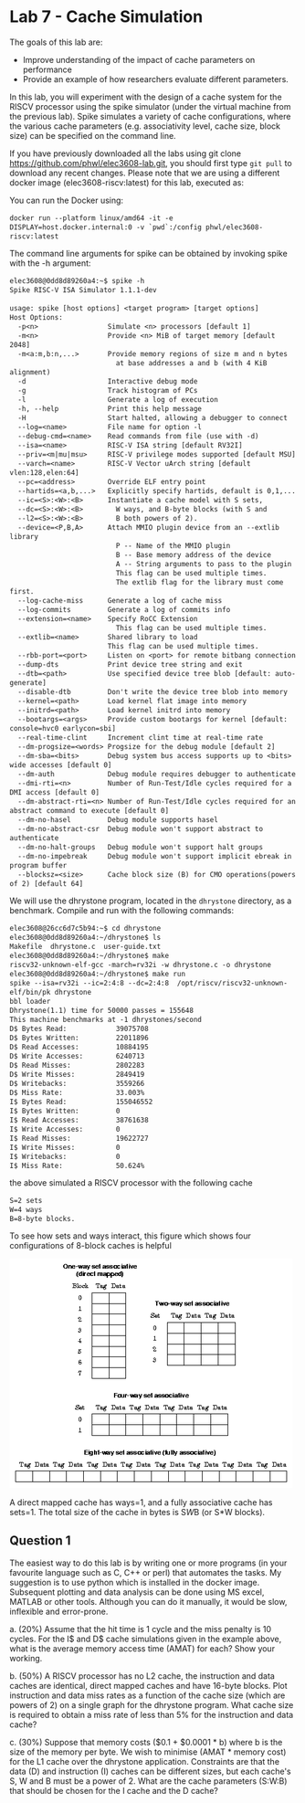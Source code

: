 # Lab 7 - Cache Simulation

The goals of this lab are:

* Improve understanding of the impact of cache parameters on performance
* Provide an example of how researchers evaluate different parameters.

In this lab, you will experiment with the design of a cache system for the RISCV processor using the spike simulator (under the virtual machine from the previous lab). Spike simulates a variety of cache configurations, where the various cache parameters (e.g. associativity level, cache size, block size) can be specified on the command line.

If you have previously downloaded all the labs using git clone https://github.com/phwl/elec3608-lab.git, you should first type ```git pull``` to download any recent changes. Please note that we are using a different docker image (elec3608-riscv:latest) for this lab, executed as:

You can run the Docker using:

```
docker run --platform linux/amd64 -it -e DISPLAY=host.docker.internal:0 -v `pwd`:/config phwl/elec3608-riscv:latest
```

The command line arguments for spike can be obtained by invoking spike with the -h argument:

```
elec3608@0dd8d89260a4:~$ spike -h
Spike RISC-V ISA Simulator 1.1.1-dev

usage: spike [host options] <target program> [target options]
Host Options:
  -p<n>                 Simulate <n> processors [default 1]
  -m<n>                 Provide <n> MiB of target memory [default 2048]
  -m<a:m,b:n,...>       Provide memory regions of size m and n bytes
                          at base addresses a and b (with 4 KiB alignment)
  -d                    Interactive debug mode
  -g                    Track histogram of PCs
  -l                    Generate a log of execution
  -h, --help            Print this help message
  -H                    Start halted, allowing a debugger to connect
  --log=<name>          File name for option -l
  --debug-cmd=<name>    Read commands from file (use with -d)
  --isa=<name>          RISC-V ISA string [default RV32I]
  --priv=<m|mu|msu>     RISC-V privilege modes supported [default MSU]
  --varch=<name>        RISC-V Vector uArch string [default vlen:128,elen:64]
  --pc=<address>        Override ELF entry point
  --hartids=<a,b,...>   Explicitly specify hartids, default is 0,1,...
  --ic=<S>:<W>:<B>      Instantiate a cache model with S sets,
  --dc=<S>:<W>:<B>        W ways, and B-byte blocks (with S and
  --l2=<S>:<W>:<B>        B both powers of 2).
  --device=<P,B,A>      Attach MMIO plugin device from an --extlib library
                          P -- Name of the MMIO plugin
                          B -- Base memory address of the device
                          A -- String arguments to pass to the plugin
                          This flag can be used multiple times.
                          The extlib flag for the library must come first.
  --log-cache-miss      Generate a log of cache miss
  --log-commits         Generate a log of commits info
  --extension=<name>    Specify RoCC Extension
                          This flag can be used multiple times.
  --extlib=<name>       Shared library to load
                        This flag can be used multiple times.
  --rbb-port=<port>     Listen on <port> for remote bitbang connection
  --dump-dts            Print device tree string and exit
  --dtb=<path>          Use specified device tree blob [default: auto-generate]
  --disable-dtb         Don't write the device tree blob into memory
  --kernel=<path>       Load kernel flat image into memory
  --initrd=<path>       Load kernel initrd into memory
  --bootargs=<args>     Provide custom bootargs for kernel [default: console=hvc0 earlycon=sbi]
  --real-time-clint     Increment clint time at real-time rate
  --dm-progsize=<words> Progsize for the debug module [default 2]
  --dm-sba=<bits>       Debug system bus access supports up to <bits> wide accesses [default 0]
  --dm-auth             Debug module requires debugger to authenticate
  --dmi-rti=<n>         Number of Run-Test/Idle cycles required for a DMI access [default 0]
  --dm-abstract-rti=<n> Number of Run-Test/Idle cycles required for an abstract command to execute [default 0]
  --dm-no-hasel         Debug module supports hasel
  --dm-no-abstract-csr  Debug module won't support abstract to authenticate
  --dm-no-halt-groups   Debug module won't support halt groups
  --dm-no-impebreak     Debug module won't support implicit ebreak in program buffer
  --blocksz=<size>      Cache block size (B) for CMO operations(powers of 2) [default 64]
```

We will use the dhrystone program, located in the ```dhrystone``` directory, as a benchmark. Compile and run with the following commands:

```
elec3608@26cc6d7c5b94:~$ cd dhrystone
elec3608@0dd8d89260a4:~/dhrystone$ ls
Makefile  dhrystone.c  user-guide.txt
elec3608@0dd8d89260a4:~/dhrystone$ make
riscv32-unknown-elf-gcc -march=rv32i -w dhrystone.c -o dhrystone
elec3608@0dd8d89260a4:~/dhrystone$ make run
spike --isa=rv32i --ic=2:4:8 --dc=2:4:8  /opt/riscv/riscv32-unknown-elf/bin/pk dhrystone
bbl loader
Dhrystone(1.1) time for 50000 passes = 155648
This machine benchmarks at -1 dhrystones/second
D$ Bytes Read:            39075708
D$ Bytes Written:         22011896
D$ Read Accesses:         10884195
D$ Write Accesses:        6240713
D$ Read Misses:           2802283
D$ Write Misses:          2849419
D$ Writebacks:            3559266
D$ Miss Rate:             33.003%
I$ Bytes Read:            155046552
I$ Bytes Written:         0
I$ Read Accesses:         38761638
I$ Write Accesses:        0
I$ Read Misses:           19622727
I$ Write Misses:          0
I$ Writebacks:            0
I$ Miss Rate:             50.624%
```

the above simulated a RISCV processor with the following cache

```
S=2 sets
W=4 ways
B=8-byte blocks.
```

To see how sets and ways interact, this figure which shows four configurations of 8-block caches is helpful

![eightblock](eightblock.png "eightblock")

A direct mapped cache has ways=1, and a fully associative cache has sets=1. The total size of the cache in bytes is S*W*B (or S*W blocks). 

## Question 1

The easiest way to do this lab is by writing one or more programs (in your favourite language such as C, C++ or perl) that automates the tasks. My suggestion is to use python which is installed in the docker image. Subsequent plotting and data analysis can be done using MS excel, MATLAB or other tools. Although you can do it manually, it would be slow, inflexible and error-prone.

a. (20%) Assume that the hit time is 1 cycle and the miss penalty is 10 cycles. For the I$ and D$ cache simulations given in the example above, what is the average memory access time (AMAT) for each? Show your working.

b. (50%) A RISCV processor has no L2 cache, the instruction and data caches are identical, direct mapped caches and have 16-byte blocks. Plot instruction and data miss rates as a function of the cache size (which are powers of 2) on a single graph for the dhrystone program. What cache size is required to obtain a miss rate of less than 5% for the instruction and data cache?

c. (30%) Suppose that memory costs ($0.1 + $0.0001 * b) where b is the size of the memory per byte. We wish to minimise (AMAT * memory cost) for the L1 cache over the dhrystone application. Constraints are that the data (D) and instruction (I) caches can be different sizes, but each cache's S, W and B must be a power of 2. What are the cache parameters (S:W:B) that should be chosen for the I cache and the D cache?
